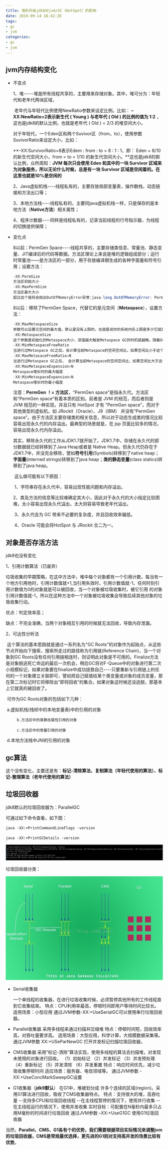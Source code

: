 ```yaml
---
title: 浅析升级jdk8对jvm/GC（HotSpot）的影响
date: 2019-09-14 16:42:28
tags: 
- gc
- jvm
categories: 
- gc
- jvm
---
```


## jvm内存结构变化

- 不变点

  1、堆-----堆是所有线程共享的，主要用来存储对象。其中，堆可分为：年轻代和老年代两块区域，

  ​		老年代与年轻代比例使用NewRatio参数来设定比例。比如： **–XX:NewRatio=2表示新生代 ( Young ) 与老年代 ( Old ) 的比例的值为 1:2** ，这也是jdk8的默认比例，也就是老年代 ( Old ) = 2/3 的堆空间大小。

  ​		对于年轻代，一个Eden区和两个Suvivor区（from，to），使用参数SuvivorRatio来设定大小，比如：

  **–XX:SurvivorRatio=8表示Edem : from : to = 8 : 1 : 1，即： Eden = 8/10 的新生代空间大小，from = to = 1/10 的新生代空间大小。**这也是jdk8的默认比例，众所周知：**JVM 每次只会使用 Eden 和其中的一块 Survivor 区域来为对象服务，所以无论什么时候，总是有一块 Survivor 区域是空闲着的。在这里也就是10%是空闲的**

  2、Java虚拟机栈----线程私有的，主要存放局部变量表，操作数栈，动态链接和方法出口等；

  3、本地方法栈----线程私有的，主要同java虚拟机栈一样，只是保存的是本地方法（**Native方法**）相关属性；

  4、程序计数器----同样是线程私有的，记录当前线程的行号指示器，为线程的切换提供保障；

- 变化点

  8以前：PermGen Space----线程共享的，主要存储类信息、常量池、静态变量、JIT编译后的代码等数据。方法区理论上来说是堆的逻辑组成部分；运行时常量池——是方法区的一部分，用于存放编译期生成的各种字面量和符号引用；设置方法：

  ```java
  -XX:PermSize
  方法区初始大小
  -XX:MaxPermSize
  方法区最大大小
  超过这个值将会抛出OutOfMemoryError异常:java.lang.OutOfMemoryError: PermGen
  ```

  8以后：移除了PermGen Space，代替它的是元空间（**Metaspace**），设置方法：

  ```java
  -XX:MaxMetaspaceSize
  参数可以设置元空间的最大值，默认是没有上限的，也就是说你的系统内存上限是多少它就是多少。
  -XX:MetaspaceSize
  这个参数是初始化的Metaspace大小，该值越大触发Metaspace GC的时机就越晚。随着GC的到来，虚拟机会根据实际情况调控Metaspace的大小，可能增加上限也可能降低。
  -XX:MinMetaspaceFreeRatio
  当进行过Metaspace GC之后，会计算当前Metaspace的空闲空间比，如果空闲比小于这个参数，那么虚拟机将增长Metaspace的大小。在本机该参数的默认值为40，也就是40%。设置该参数可以控制Metaspace的增长的速度，太小的值会导致Metaspace增长的缓慢，Metaspace的使用逐渐趋于饱和，可能会影响之后类的加载。而太大的值会导致Metaspace增长的过快，浪费内存。
  -XX:MaxMetasaceFreeRatio=N 
  当进行过Metaspace GC之后， 会计算当前Metaspace的空闲空间比，如果空闲比大于这个参数，那么虚拟机会释放Metaspace的部分空间。
  -XX:MaxMetaspaceExpansion=N 
  Metaspace增长时的最大幅度
  -XX:MinMetaspaceExpansion=N 
  Metaspace增长时的最小幅度
  ```

  注意：**PermGen ！= 方法区**，“PermGen space”是指永久代。方法区和“PermGen space”有着本质的区别。前者是 JVM 的规范，而后者则是 JVM 规范的一种实现，并且只有 HotSpot 才有 “PermGen space”，而对于其他类型的虚拟机，如 JRockit（Oracle）、J9（IBM） 并没有“PermGen space”。由于方法区主要存储类的相关信息，所以对于动态生成类的情况比较容易出现永久代的内存溢出。最典型的场景就是，在 jsp 页面比较多的情况，容易出现永久代内存溢出。

  ​		其实，移除永久代的工作从JDK1.7就开始了。JDK1.7中，存储在永久代的部分数据就已经转移到了Java Heap或者是 Native Heap。但永久代仍存在于JDK1.7中，并没完全移除，譬如**符号引用**(Symbols)转移到了native heap；**字面量**(interned strings)转移到了java heap；**类的静态变量**(class statics)转移到了java heap。

  ​		这么做可能有以下原因：

  ​				1、字符串存在永久代中，容易出现性能问题和内存溢出。

  ​				2、类及方法的信息等比较难确定其大小，因此对于永久代的大小指定比较困难，太小容易出现永久代溢出，太大则容易导致老年代溢出。

  ​				3、永久代会为 GC 带来不必要的复杂度，并且回收效率偏低。

  ​				4、Oracle 可能会将HotSpot 与 JRockit 合二为一。

## 对象是否存活方法

jdk8也没有变化

1、引用计数算法（已废弃）

​		垃圾收集的早期策略，在这中方法中，堆中每个对象都有一个引用计数，每当有一个地方引用他时，引用计数值就+1,当引用失效时，引用计数值就-1，任何时刻引用计数值为0的对象就是可以被回收，当一个对象被垃圾收集时，被它引用 的对象引用计数值就-1，所以在这种方法中一个对象被垃圾收集会导致后续其他对象的垃圾收集行动。

优点：判定效率高；

缺点：不完全准确，当两个对象相互引用的时候就无法回收，导致内存泄漏。

2、可达性分析法

​		这个算法的基本思路就是通过一系列名为"GC Roots"的对象作为起始点，从这些节点开始向下搜索，搜索所走过的路径称为引用链(Reference Chain)，当一个对象到GC Roots没有任何引用链相连时，则证明此对象是不可用的。Finalize方法是对象脱逃死亡命运的最后一次机会，稍后GC将对F-Queue中的对象进行第二次小规模标记，如果对象要在finalize中成功拯救自己----只要重新与引用链上的任何的一个对象建立关联即可，譬如把自己赋值给某个类变量或对象的成员变量，那在第二次标记时它将移除出“即将回收”的集合。如果对象这时候还没逃脱，那基本上它就真的被回收了。

​		可作为GC Roots对象的包括如下几种：

​    		a.虚拟机栈(栈桢中的本地变量表)中的引用的对象

   		 b.方法区中的类静态属性引用的对象

   		 c.方法区中的常量引用的对像

​			d.本地方法栈中JNI的引用的对象 

## gc算法

这个没有变化，主要还是有：**标记-清除算法、复制算法（年轻代使用的算法）、标记-整理算法（老年代使用的算法）**

## 垃圾回收器

jdk8默认的垃圾回收器为：ParallelGC

可通过如下命令查看，如下图：

```
java -XX:+PrintCommandLineFlags -version

java -XX:+PrintGCDetails -version
```

![jdk8默认的垃圾回收器](/intro/0024.png)

垃圾回收器分类：

![垃圾回收器分类](/intro/0025.png)

- Serial收集器

  一个单线程的收集器，在进行垃圾收集时候，必须暂停其他所有的工作线程直到它收集结束。
  特点：CPU利用率最高，停顿时间即用户等待时间比较长。
  适用场景：小型应用
  通过JVM参数-XX:+UseSerialGC可以使用串行垃圾回收器。

- Parallel收集器
  采用多线程来通过扫描并压缩堆
  特点：停顿时间短，回收效率高，对吞吐量要求高。
  适用场景：大型应用，科学计算，大规模数据采集等。
  通过JVM参数 XX:+USeParNewGC 打开并发标记扫描垃圾回收器。

- CMS收集器
  采用“标记-清除”算法实现，使用多线程的算法去扫描堆，对发现未使用的对象进行回收。
  （1）初始标记
  （2）并发标记
  （3）并发预处理
  （4）重新标记
  （5）并发清除
  （6）并发重置
  特点：响应时间优先，减少垃圾收集停顿时间
  适应场景：服务器、电信领域等。
  通过JVM参数 -XX:+UseConcMarkSweepGC设置

- G1收集器（**jdk9默认**）
  在G1中，堆被划分成 许多个连续的区域(region)。采用G1算法进行回收，吸收了CMS收集器特点。
  特点：支持很大的堆，高吞吐量
    --支持多CPU和垃圾回收线程
    --在主线程暂停的情况下，使用并行收集
    --在主线程运行的情况下，使用并发收集
  实时目标：可配置在N毫秒内最多只占用M毫秒的时间进行垃圾回收
  通过JVM参数 –XX:+UseG1GC 使用G1垃圾回收器

当然，**Parallel、CMS、G1各有个的优势，我们需要根据项目实际情况来调整jvm的垃圾回收器，CMS是常规最优选择，更先进的G1则对支持高并发的场景比较有优势**。

